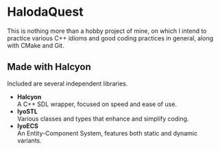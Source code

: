 # HalodaQuest

This is nothing more than a hobby project of mine, on which I intend to practice various C++ idioms and good coding practices in general, along with CMake and Git.

## Made with Halcyon

Included are several independent libraries.
- **Halcyon**  
A C++ SDL wrapper, focused on speed and ease of use.
- **lyoSTL**  
Various classes and types that enhance and simplify coding.
- **lyoECS**  
An Entity-Component System, features both static and dynamic variants.